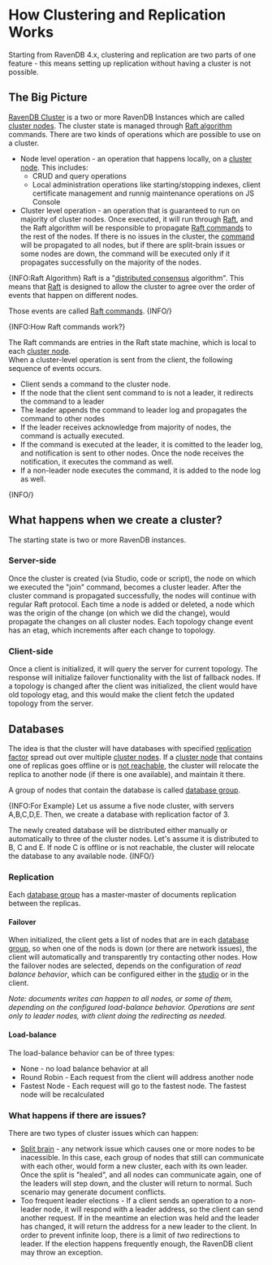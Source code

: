 ﻿# How Clustering and Replication Works

Starting from RavenDB 4.x, clustering and replication are two parts of one feature - this means setting up replication without having a cluster is not possible.

## The Big Picture
[RavenDB Cluster](../../glossary/ravendb-cluster) is a two or more RavenDB Instances which are called [cluster nodes](../../glossary/cluster-node). The cluster state is managed through [Raft algorithm](../../glossary/raft-algorithm) commands.
There are two kinds of operations which are possible to use on a cluster.
  * Node level operation - an operation that happens locally, on a [cluster node](../../glossary/cluster-node). This includes:
    - CRUD and query operations
    - Local administration operations like starting/stopping indexes, client certificate management and runnig maintenance operations on JS Console
  * Cluster level operation - an operation that is guaranteed to run on majority of cluster nodes. Once executed, it will run through [Raft](../../glossary/raft-algorithm), and the Raft algorithm will be responsible to propagate [Raft commands](../../glossary/raft-command) to the rest of the nodes. 
  If there is no issues in the cluster, the [command](../../glossary/raft-command) will be propagated to all nodes, but if there are split-brain issues or some nodes are down, the command will be executed only if it propagates successfully on the majority of the nodes. 

{INFO:Raft Algorithm}
Raft is a "[distributed consensus](https://en.wikipedia.org/wiki/Consensus_(computer_science)) algorithm".
This means that [Raft](../../glossary/raft-algorithm) is designed to allow the cluster to agree over the order of events that happen on different nodes.

Those events are called [Raft commands](../../glossary/raft-command).
{INFO/}

{INFO:How Raft commands work?}

The Raft commands are entries in the Raft state machine, which is local to each [cluster node](../../glossary/cluster-node).  
When a cluster-level operation is sent from the client, the following sequence of events occurs. 

  * Client sends a command to the cluster node.
  * If the node that the client sent command to is not a leader, it redirects the command to a leader
  * The leader appends the command to leader log and propagates the command to other nodes
  * If the leader receives acknowledge from majority of nodes, the command is actually executed.
  * If the command is executed at the leader, it is comitted to the leader log, and notification is sent to other nodes. Once the node receives the notification, it executes the command as well.
  * If a non-leader node executes the command, it is added to the node log as well.

{INFO/}

## What happens when we create a cluster?
The starting state is two or more RavenDB instances. 

### Server-side
Once the cluster is created (via Studio, code or script), the node on which we executed the "join" command, becomes a cluster leader. After the cluster command is propagated successfully, the nodes will continue with regular Raft protocol.
Each time a node is added or deleted, a node which was the origin of the change (on which we did the change), would propagate the changes on all cluster nodes. Each topology change event has an etag, which increments after each change to topology.

### Client-side
Once a client is initialized, it will query the server for current topology. The response will initialize failover functionality with the list of fallback nodes.
If a topology is changed after the client was initialized, the client would have old topology etag, and this would make the client fetch the updated topology from the server.

## Databases
The idea is that the cluster will have databases with specified [replication factor](../../glossary/replication-factor) spread out over multiple [cluster nodes](../../glossary/cluster-node).
If a [cluster node](cluster-node) that contains one of replicas goes offline or is [not reachable](https://en.wikipedia.org/wiki/Split-brain_(computing)), the cluster will relocate the replica to another node (if there is one available), and maintain it there.

A group of nodes that contain the database is called [database group](../../glossary/database-group).

{INFO:For Example}
Let us assume a five node cluster, with servers A,B,C,D,E.
Then, we create a database with replication factor of 3.

The newly created database will be distributed either manually or automatically to three of the cluster nodes. Let's assume it is distributed to B, C and E. 
If node C is offline or is not reachable, the cluster will relocate the database to any available node.
{INFO/}


### Replication
Each [database group](../../glossary/database-group) has a master-master of documents replication between the replicas. 

#### Failover
When initialized, the client gets a list of nodes that are in each [database group](../../glossary/database-group), so when one of the nods is down (or there are network issues), the client will automatically and transparently try contacting other nodes. 
How the failover nodes are selected, depends on the configuration of *read balance behavior*, which can be configured either in the [studio](../../studio/server/client-configuration) or in the client.

_Note: documents writes can happen to all nodes, or some of them, depending on the configured load-balance behavior. Operations are sent *only* to leader nodes, with client doing the redirecting as needed._

#### Load-balance
The load-balance behavior can be of three types:

  * None - no load balance behavior at all
  * Round Robin - Each request from the client will address another node
  * Fastest Node - Each request will go to the fastest node. The fastest node will be recalculated 

### What happens if there are issues?
There are two types of cluster issues which can happen:

  * [Split brain](https://en.wikipedia.org/wiki/Split-brain_(computing)) - any network issue which causes one or more nodes to be inacessible. In this case, each group of nodes that still can communicate with each other, would form a new cluster, each with its own leader. Once the split is "healed", and all nodes can communicate again, one of the leaders will step down, and the cluster will return to normal. Such scenario may generate document conflicts.
  * Too frequent leader elections - If a client sends an operation to a non-leader node, it will respond with a leader address, so the client can send another request. If in the meantime an election was held and the leader has changed, it will return the address for a new leader to the client. In order to prevent infinite loop, there is a limit of *two* redirections to leader. If the election happens frequently enough, the RavenDB client may throw an exception.
